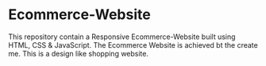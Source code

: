 # Ecommerce-Website
This repository contain a Responsive Ecommerce-Website built using HTML, CSS & JavaScript. The Ecommerce Website is achieved bt the create me. This is a  design like shopping website.
